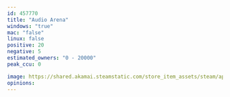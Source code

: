 ```yaml
---
id: 457770
title: "Audio Arena"
windows: "true"
mac: "false"
linux: false
positive: 20
negative: 5
estimated_owners: "0 - 20000"
peak_ccu: 0

image: https://shared.akamai.steamstatic.com/store_item_assets/steam/apps/457770/header.jpg?t=1582114970
opinions:
---
```

